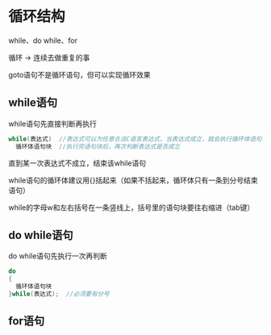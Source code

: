 # 循环结构
while、do while、for

循环 -> 连续去做重复的事

goto语句不是循环语句，但可以实现循环效果

## while语句
while语句先直接判断再执行
```C
while(表达式)  //表达式可以为任意合法C语言表达式，当表达式成立，就会执行循环体语句块
  循环体语句块  //执行完语句块后，再次判断表达式是否成立
```
直到某一次表达式不成立，结束该while语句

while语句的循环体建议用{}括起来（如果不括起来，循环体只有一条到分号结束语句）

while的字母w和左右括号在一条竖线上，括号里的语句块要往右缩进（tab键）

## do while语句
do while语句先执行一次再判断
```c
do
{
  循环体语句块
}while(表达式);  //必须要有分号
```

## for语句

